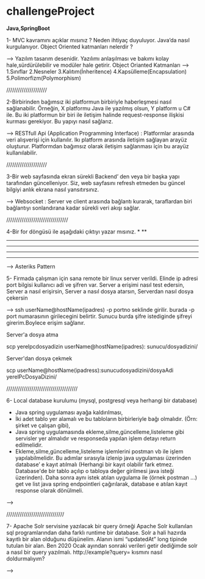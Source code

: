 # challengeProject
 **Java,SpringBoot**

 1- MVC kavramını açıklar mısınız ? Neden ihtiyaç duyuluyor. Java’da nasıl kurgulanıyor. 
Object Oriented katmanları nelerdir ?

--> Yazılım tasarım desenidir. Yazılımı anlaşılması ve bakımı kolay hale,sürdürülebilir ve modüler hale getirir.
Object Orianted Katmanları -->
1.Sınıflar
2.Nesneler
3.Kalıtım(İnheritence)
4.Kapsülleme(Encapsulation)
5.Polimorfizm(Polymorphism)

/////////////////////

2-Birbirinden bağımsız iki platformun birbiriyle haberleşmesi nasıl sağlanabilir. Örneğin, X 
platformu Java ile yazılmış olsun, Y platform u C# ile. Bu iki platformun bir biri ile iletişim 
halinde request-response ilişkisi kurması gerekiyor. Bu yapıyı nasıl sağlarız.

--> RESTfull Api (Application Programming Interface) : Platformlar arasında veri alışverişi için kullanılır. Ikı platform arasında iletişim sağlayan arayüz oluşturur.
Platformdan bağımsız olarak iletişim sağlanması için bu arayüz kullanılabilir.

/////////////////////

3-Bir web sayfasında ekran sürekli Backend’ den veya bir başka yapı tarafından 
güncelleniyor. Siz, web sayfasını refresh etmeden bu güncel bilgiyi anlık ekrana nasıl 
yansıtırsınız.

--> Websocket : Server ve client arasında bağlantı kurarak, taraflardan biri bağlantıyı sonlandırana kadar sürekli veri akışı sağlar.


////////////////////////////////

4-Bir for döngüsü ile aşağıdaki çıktıyı yazar mısınız.
*
**
****
******
********
**********

--> Asteriks Pattern



5- Firmada çalışman için sana remote bir linux server verildi. Elinde ip adresi port bilgisi 
kullanıcı adi ve şifren var. Server a erişimi nasıl test edersin, Server a nasıl erişirsin, Server a 
nasıl dosya atarsın, Serverdan nasıl dosya çekersin

--> ssh userName@hostName(ipadres) -p portno seklinde girilir. burada -p port numarasının girilecegini belirtir.
Sunucu burda şifre istediginde şifreyi girerim.Boylece erişim sağlanır.

Server'a dosya atma

scp yerelpcdosyadizin userName@hostName(ipadres): sunucu/dosyadizini/ 

Server'dan dosya çekmek

scp userName@hostName(ipadress):sunucudosyadizini/dosyaAdi yerelPcDosyaDizini/

/////////////////////////////////////

6- Local database kurulumu (mysql, postgresql veya herhangi bir database)
- Java spring uygulaması ayağa kaldırılması,
- İki adet tablo yer alamalı ve bu tabloların birbirleriyle bağı olmalıdır. (Örn: şirket ve çalışan 
gibi),
- Java spring uygulamasında ekleme,silme,güncelleme,listeleme gibi servisler yer almalıdır ve 
responseda yapılan işlem detayı return edilmelidir.
- Ekleme,silme,güncelleme,listeleme işlemlerini postman vb ile işlem yapılabilmelidir.
Bu adımlar sırasıyla izlenip java uygulaması üzerinden database’ e kayıt atılmalı (Herhangi 
bir kayıt olabilir fark etmez. Database'de bir tablo açılıp o tabloya değer girilmesi java isteği 
üzerinden). Daha sonra aynı istek atılan uygulama ile (örnek postman ...) get ve list java 
spring endpointleri çağırılarak, database e atılan kayıt response olarak dönülmeli.

-->

//////////////////////////////

7- Apache Solr servisine yazılacak bir query örneği Apache Solr kullanılan sql 
programlarından daha farklı runtime bir database. Solr a hali hazırda kayıtlı bir alan olduğunu 
düşünelim. Alanın ismi “updatedAt” long tipinde tutulan bir alan. Ben 2020 Ocak ayından 
sonraki verileri getir dediğimde solr a nasıl bir query yazılmalı. http://example?query=
kısmını nasıl doldurmalıyım?

-->

